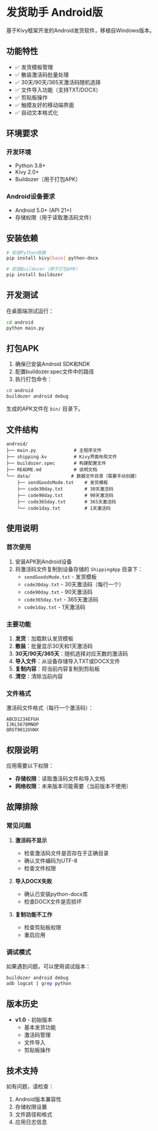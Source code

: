 # 发货助手 Android版

基于Kivy框架开发的Android发货软件，移植自Windows版本。

## 功能特性

- ✅ 发货模板管理
- ✅ 散装激活码批量处理
- ✅ 30天/90天/365天激活码随机选择
- ✅ 文件导入功能（支持TXT/DOCX）
- ✅ 剪贴板操作
- ✅ 触摸友好的移动端界面
- ✅ 自动文本格式化

## 环境要求

### 开发环境
- Python 3.8+
- Kivy 2.0+
- Buildozer（用于打包APK）

### Android设备要求
- Android 5.0+ (API 21+)
- 存储权限（用于读取激活码文件）

## 安装依赖

```bash
# 安装Python依赖
pip install kivy[base] python-docx

# 安装Buildozer（用于打包APK）
pip install buildozer
```

## 开发测试

在桌面端测试运行：

```bash
cd android
python main.py
```

## 打包APK

1. 确保已安装Android SDK和NDK
2. 配置buildozer.spec文件中的路径
3. 执行打包命令：

```bash
cd android
buildozer android debug
```

生成的APK文件在 `bin/` 目录下。

## 文件结构

```
android/
├── main.py              # 主程序文件
├── shipping.kv          # Kivy界面布局文件
├── buildozer.spec       # 构建配置文件
├── README.md            # 说明文档
└── data/               # 数据文件目录（需要手动创建）
    ├── sendGoodsMode.txt    # 发货模板
    ├── code30day.txt        # 30天激活码
    ├── code90day.txt        # 90天激活码
    ├── code365day.txt       # 365天激活码
    └── code1day.txt         # 1天激活码
```

## 使用说明

### 首次使用

1. 安装APK到Android设备
2. 将激活码文件复制到设备存储的 `ShippingApp` 目录下：
   - `sendGoodsMode.txt` - 发货模板
   - `code30day.txt` - 30天激活码（每行一个）
   - `code90day.txt` - 90天激活码
   - `code365day.txt` - 365天激活码
   - `code1day.txt` - 1天激活码

### 主要功能

1. **发货**：加载默认发货模板
2. **散装**：批量显示30天和1天激活码
3. **30天/90天/365天**：随机选择对应天数的激活码
4. **导入文件**：从设备存储导入TXT或DOCX文件
5. **复制内容**：将当前内容复制到剪贴板
6. **清空**：清除当前内容

### 文件格式

激活码文件格式（每行一个激活码）：
```
ABCD1234EFGH
IJKL5678MNOP
QRST9012UVWX
```

## 权限说明

应用需要以下权限：
- **存储权限**：读取激活码文件和导入文档
- **网络权限**：未来版本可能需要（当前版本不使用）

## 故障排除

### 常见问题

1. **激活码不显示**
   - 检查激活码文件是否存在于正确目录
   - 确认文件编码为UTF-8
   - 检查文件权限

2. **导入DOCX失败**
   - 确认已安装python-docx库
   - 检查DOCX文件是否损坏

3. **复制功能不工作**
   - 检查剪贴板权限
   - 重启应用

### 调试模式

如果遇到问题，可以使用调试版本：

```bash
buildozer android debug
adb logcat | grep python
```

## 版本历史

- **v1.0** - 初始版本
  - 基本发货功能
  - 激活码管理
  - 文件导入
  - 剪贴板操作

## 技术支持

如有问题，请检查：
1. Android版本兼容性
2. 存储权限设置
3. 文件路径和格式
4. 应用日志信息
